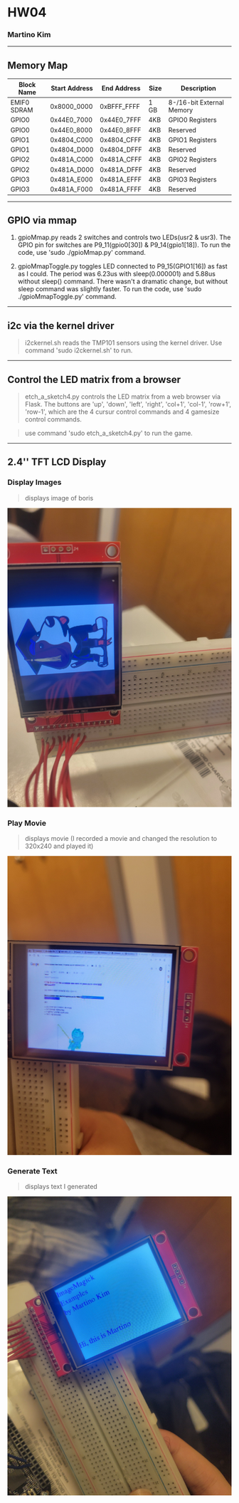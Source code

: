 # HW04
### Martino Kim

---

## Memory Map

| Block Name | Start Address | End Address | Size | Description |
|------|---------------|-------------|------|-------------|
| EMIF0 SDRAM | 0x8000_0000 | 0xBFFF_FFFF | 1 GB | 8-/16-bit External Memory |
| GPIO0 | 0x44E0_7000 | 0x44E0_7FFF | 4KB | GPIO0 Registers |
| GPIO0 | 0x44E0_8000 | 0x44E0_8FFF | 4KB | Reserved |
| GPIO1 | 0x4804_C000 | 0x4804_CFFF | 4KB | GPIO1 Registers |
| GPIO1 | 0x4804_D000 | 0x4804_DFFF | 4KB | Reserved |
| GPIO2 | 0x481A_C000 | 0x481A_CFFF | 4KB | GPIO2 Registers |
| GPIO2 | 0x481A_D000 | 0x481A_DFFF | 4KB | Reserved |
| GPIO3 | 0x481A_E000 | 0x481A_EFFF | 4KB | GPIO3 Registers |
| GPIO3 | 0x481A_F000 | 0x481A_FFFF | 4KB | Reserved |


---

## GPIO via mmap

1. gpioMmap.py reads 2 switches and controls two LEDs(usr2 & usr3). The GPIO pin for switches are P9_11(gpio0[30]) & P9_14(gpio1[18]). To run the code, use 'sudo ./gpioMmap.py' command.

2. gpioMmapToggle.py toggles LED connected to P9_15(GPIO1[16]) as fast as I could. The period was 6.23us with sleep(0.000001) and 5.88us without sleep() command. There wasn't a dramatic change, but without sleep command was slightly faster. To run the code, use 'sudo ./gpioMmapToggle.py' command.

---

## i2c via the kernel driver

> i2ckernel.sh reads the TMP101 sensors using the kernel driver. Use command 'sudo i2ckernel.sh' to run.

---

## Control the LED matrix from a browser

> etch_a_sketch4.py controls the LED matrix from a web browser via Flask. The buttons are 'up', 'down', 'left', 'right', 'col+1', 'col-1', 'row+1', 'row-1', which are the 4 cursur control commands and 4 gamesize control commands.

> use command 'sudo etch_a_sketch4.py' to run the game.

---

## 2.4'' TFT LCD Display

### Display Images

> displays image of boris

![boris](./screenCaptures/borisCapture.jpg)

### 

### Play Movie

> displays movie (I recorded a movie and changed the resolution to 320x240 and played it)

![movie](./screenCaptures/movieCapture.jpg)

### Generate Text

> displays text I generated

![text](./screenCaptures/imageMagick.jpg)